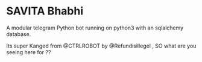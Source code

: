 
# SAVITA Bhabhi
A modular telegram Python bot running on python3 with an sqlalchemy database.

Its super Kanged from @CTRLROBOT by @Refundisillegel , SO what are you seeing here for ??

